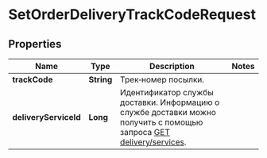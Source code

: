 

# SetOrderDeliveryTrackCodeRequest

## Properties

Name | Type | Description | Notes
------------ | ------------- | ------------- | -------------
**trackCode** | **String** | Трек‑номер посылки. | 
**deliveryServiceId** | **Long** | Идентификатор службы доставки. Информацию о службе доставки можно получить с помощью запроса [GET delivery/services](../../reference/orders/getDeliveryServices.md). | 




